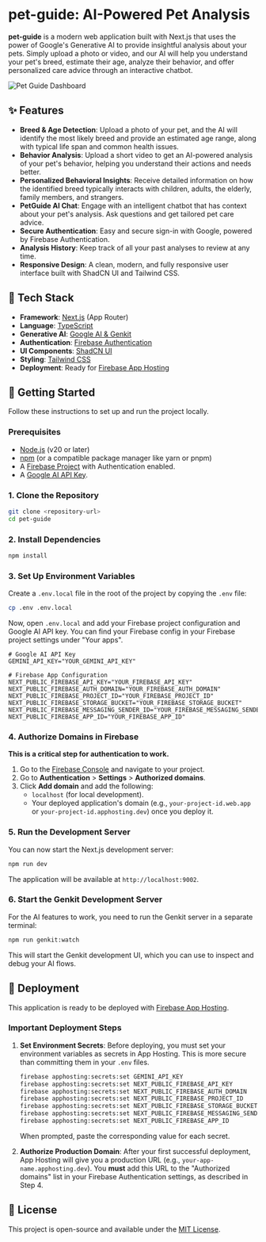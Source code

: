 # pet-guide: AI-Powered Pet Analysis

**pet-guide** is a modern web application built with Next.js that uses the power of Google's Generative AI to provide insightful analysis about your pets. Simply upload a photo or video, and our AI will help you understand your pet's breed, estimate their age, analyze their behavior, and offer personalized care advice through an interactive chatbot.

![Pet Guide Dashboard](https://placehold.co/800x450.png)

## ✨ Features

-   **Breed & Age Detection**: Upload a photo of your pet, and the AI will identify the most likely breed and provide an estimated age range, along with typical life span and common health issues.
-   **Behavior Analysis**: Upload a short video to get an AI-powered analysis of your pet's behavior, helping you understand their actions and needs better.
-   **Personalized Behavioral Insights**: Receive detailed information on how the identified breed typically interacts with children, adults, the elderly, family members, and strangers.
-   **PetGuide AI Chat**: Engage with an intelligent chatbot that has context about your pet's analysis. Ask questions and get tailored pet care advice.
-   **Secure Authentication**: Easy and secure sign-in with Google, powered by Firebase Authentication.
-   **Analysis History**: Keep track of all your past analyses to review at any time.
-   **Responsive Design**: A clean, modern, and fully responsive user interface built with ShadCN UI and Tailwind CSS.

## 🚀 Tech Stack

-   **Framework**: [Next.js](https://nextjs.org/) (App Router)
-   **Language**: [TypeScript](https://www.typescriptlang.org/)
-   **Generative AI**: [Google AI & Genkit](https://firebase.google.com/docs/genkit)
-   **Authentication**: [Firebase Authentication](https://firebase.google.com/docs/auth)
-   **UI Components**: [ShadCN UI](https://ui.shadcn.com/)
-   **Styling**: [Tailwind CSS](https://tailwindcss.com/)
-   **Deployment**: Ready for [Firebase App Hosting](https://firebase.google.com/docs/app-hosting)

## 🔧 Getting Started

Follow these instructions to set up and run the project locally.

### Prerequisites

-   [Node.js](https://nodejs.org/en) (v20 or later)
-   [npm](https://www.npmjs.com/) (or a compatible package manager like yarn or pnpm)
-   A [Firebase Project](https://console.firebase.google.com/) with Authentication enabled.
-   A [Google AI API Key](https://ai.google.dev/gemini-api/docs/api-key).

### 1. Clone the Repository

```bash
git clone <repository-url>
cd pet-guide
```

### 2. Install Dependencies

```bash
npm install
```

### 3. Set Up Environment Variables

Create a `.env.local` file in the root of the project by copying the `.env` file:

```bash
cp .env .env.local
```

Now, open `.env.local` and add your Firebase project configuration and Google AI API key. You can find your Firebase config in your Firebase project settings under "Your apps".

```env
# Google AI API Key
GEMINI_API_KEY="YOUR_GEMINI_API_KEY"

# Firebase App Configuration
NEXT_PUBLIC_FIREBASE_API_KEY="YOUR_FIREBASE_API_KEY"
NEXT_PUBLIC_FIREBASE_AUTH_DOMAIN="YOUR_FIREBASE_AUTH_DOMAIN"
NEXT_PUBLIC_FIREBASE_PROJECT_ID="YOUR_FIREBASE_PROJECT_ID"
NEXT_PUBLIC_FIREBASE_STORAGE_BUCKET="YOUR_FIREBASE_STORAGE_BUCKET"
NEXT_PUBLIC_FIREBASE_MESSAGING_SENDER_ID="YOUR_FIREBASE_MESSAGING_SENDER_ID"
NEXT_PUBLIC_FIREBASE_APP_ID="YOUR_FIREBASE_APP_ID"
```

### 4. Authorize Domains in Firebase

**This is a critical step for authentication to work.**

1.  Go to the [Firebase Console](https://console.firebase.google.com/) and navigate to your project.
2.  Go to **Authentication** > **Settings** > **Authorized domains**.
3.  Click **Add domain** and add the following:
    *   `localhost` (for local development).
    *   Your deployed application's domain (e.g., `your-project-id.web.app` or `your-project-id.apphosting.dev`) once you deploy it.

### 5. Run the Development Server

You can now start the Next.js development server:

```bash
npm run dev
```

The application will be available at `http://localhost:9002`.

### 6. Start the Genkit Development Server

For the AI features to work, you need to run the Genkit server in a separate terminal:

```bash
npm run genkit:watch
```

This will start the Genkit development UI, which you can use to inspect and debug your AI flows.

## 🚀 Deployment

This application is ready to be deployed with [Firebase App Hosting](https://firebase.google.com/docs/app-hosting). 

### Important Deployment Steps

1.  **Set Environment Secrets**: Before deploying, you must set your environment variables as secrets in App Hosting. This is more secure than committing them in your `.env` files.
    ```bash
    firebase apphosting:secrets:set GEMINI_API_KEY
    firebase apphosting:secrets:set NEXT_PUBLIC_FIREBASE_API_KEY
    firebase apphosting:secrets:set NEXT_PUBLIC_FIREBASE_AUTH_DOMAIN
    firebase apphosting:secrets:set NEXT_PUBLIC_FIREBASE_PROJECT_ID
    firebase apphosting:secrets:set NEXT_PUBLIC_FIREBASE_STORAGE_BUCKET
    firebase apphosting:secrets:set NEXT_PUBLIC_FIREBASE_MESSAGING_SENDER_ID
    firebase apphosting:secrets:set NEXT_PUBLIC_FIREBASE_APP_ID
    ```
    When prompted, paste the corresponding value for each secret.

2.  **Authorize Production Domain**: After your first successful deployment, App Hosting will give you a production URL (e.g., `your-app-name.apphosting.dev`). You **must** add this URL to the "Authorized domains" list in your Firebase Authentication settings, as described in Step 4.

## 📄 License

This project is open-source and available under the [MIT License](LICENSE).
